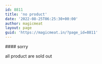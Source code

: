 ```yaml
---
id: 8811
title: 'no product'
date: '2022-08-25T06:25:30+00:00'
author: magicmeat
layout: page
guid: 'https://magicmeat.in/?page_id=8811'
---
```


<style>/*! elementor-pro - v3.7.2 - 15-06-2022 */
.e-lottie__container{display:inline-block;max-width:var(--lottie-container-max-width);width:var(--lottie-container-width);opacity:var(--lottie-container-opacity)}.e-lottie__container:hover{opacity:var(--lottie-container-opacity-hover);-webkit-transition-duration:var(--lottie-container-transition-duration-hover);-o-transition-duration:var(--lottie-container-transition-duration-hover);transition-duration:var(--lottie-container-transition-duration-hover)}.e-lottie__container svg,.e-lottie__container svg *{-webkit-transition:none!important;-o-transition:none!important;transition:none!important}.e-lottie__caption{color:var(--caption-color);margin-top:var(--caption-margin-top);text-align:var(--caption-text-align)}</style><link href="https://magicmeat.in/wp-content/themes/woodmart/css/parts/el-section-title.min.css?ver=6.5.4" id="wd-section-title-css" media="all" rel="stylesheet" type="text/css"></link></head><body>#### sorry 

all product are sold out